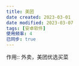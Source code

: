 ```yaml
---
title: 美团
date created: 2023-03-01
date modified: 2023-03-07
tags: [安卓软件]
使用频率: 4
已同步: true
---
```


作用:: 外卖，美团优选买菜
